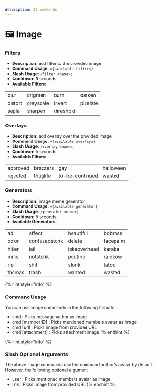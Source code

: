 ```yaml
---
description: 32 commands
---
```


# 🖼 Image

### Filters

- **Description**: add filter to the provided image
- **Command Usage**: `={available filters}`
- **Slash Usage**: `/filter <name>`;
- **Cooldown**: 5 seconds
- **Available Filters**:

|         |           |           |          |
| ------- | --------- | --------- | -------- |
| blur    | brighten  | burn      | darken   |
| distort | greyscale | invert    | pixelate |
| sepia   | sharpen   | threshold |          |

### Overlays

- **Description**: add overlay over the provided image
- **Command Usage**: `={available overlays}`
- **Slash Usage**: `/overlay <name>`;
- **Cooldown**: 5 seconds
- **Available Filters**:

|          |          |                 |           |
| -------- | -------- | --------------- | --------- |
| approved | brazzers | gay             | halloween |
| rejected | thuglife | to-be-continued | wasted    |

### Generators

- **Description**: image meme generator
- **Command Usage**: `={available generator}`
- **Slash Usage**: `/generator <name>`;
- **Cooldown**: 5 seconds
- **Available Generators**:

|        |               |              |          |
| ------ | ------------- | ------------ | -------- |
| ad     | affect        | beautiful    | bobross  |
| color  | confusedstonk | delete       | facepalm |
| hitler | jail          | jokeoverhead | karaba   |
| mms    | notstonk      | poutine      | rainbow  |
| rip    | shit          | stonk        | tatoo    |
| thomas | trash         | wanted       | wasted   |

{% hint style="info" %}

### Command Usage

You can use image commands in the following formats

- cmd : Picks message author as image
- cmd [member|ID] : Picks mentioned members avatar as image
- cmd [url] : Picks image from provided URL
- cmd [attachment] : Picks attachment image
  {% endhint %}

{% hint style="info" %}

### Slash Optional Arguments

The above image commands use the command author's avatar by default. However, the following optional argument

- user : Picks mentioned members avatar as image
- link : Picks image from provided URL
  {% endhint %}
